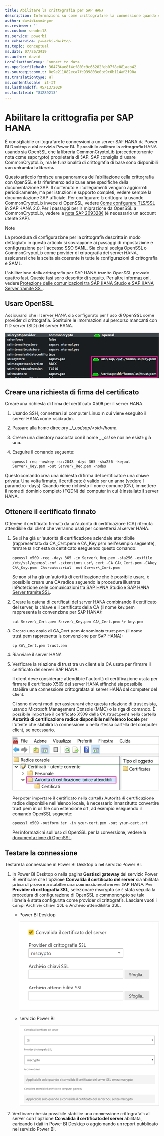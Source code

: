```yaml
---
title: Abilitare la crittografia per SAP HANA
description: Informazioni su come crittografare la connessione quando ci si connette a un server HANA da Power BI con l'accesso SSO SAML.
author: davidiseminger
ms.reviewer: ''
ms.custom: seodec18
ms.service: powerbi
ms.subservice: powerbi-desktop
ms.topic: conceptual
ms.date: 07/26/2019
ms.author: davidi
LocalizationGroup: Connect to data
ms.openlocfilehash: 364736ae8f4cf800c9c63282feb07f8e081aeb42
ms.sourcegitcommit: 0e9e211082eca7fd939803e0cd9c6b114af2f90a
ms.translationtype: HT
ms.contentlocale: it-IT
ms.lasthandoff: 05/13/2020
ms.locfileid: "83289213"
---
```

# <a name="enable-encryption-for-sap-hana"></a>Abilitare la crittografia per SAP HANA

È consigliabile crittografare le connessioni a un server SAP HANA da Power BI Desktop e dal servizio Power BI. È possibile abilitare la crittografia HANA usando sia OpenSSL che la libreria CommonCryptoLib (precedentemente nota come sapcrypto) proprietaria di SAP. SAP consiglia di usare CommonCryptoLib, ma le funzionalità di crittografia di base sono disponibili con entrambe le librerie.

Questo articolo fornisce una panoramica dell'abilitazione della crittografia con OpenSSL e fa riferimento ad alcune aree specifiche della documentazione SAP. Il contenuto e i collegamenti vengono aggiornati periodicamente, ma per istruzioni e supporto completi, vedere sempre la documentazione SAP ufficiale. Per configurare la crittografia usando CommonCryptoLib invece di OpenSSL, vedere [Come configurare TLS/SSL in SAP HANA 2.0](https://blogs.sap.com/2018/11/13/how-to-configure-tlsssl-in-sap-hana-2.0/). Per i passaggi per la migrazione da OpenSSL a CommonCryptoLib, vedere la [nota SAP 2093286](https://launchpad.support.sap.com/#/notes/2093286) (è necessario un account utente SAP).

> [!NOTE]
> La procedura di configurazione per la crittografia descritta in modo dettagliato in questo articolo si sovrappone ai passaggi di impostazione e configurazione per l'accesso SSO SAML. Sia che si scelga OpenSSL o CommonCryptoLib come provider di crittografia del server HANA, assicurarsi che la scelta sia coerente in tutte le configurazioni di crittografia e SAML.

L'abilitazione della crittografia per SAP HANA tramite OpenSSL prevede quattro fasi. Queste fasi sono descritte di seguito.  Per altre informazioni, vedere [Protezione delle comunicazioni tra SAP HANA Studio e SAP HANA Server tramite SSL](https://blogs.sap.com/2015/09/28/securing-the-communication-between-sap-hana-studio-and-sap-hana-server-through-ssl/).

## <a name="use-openssl"></a>Usare OpenSSL

Assicurarsi che il server HANA sia configurato per l'uso di OpenSSL come provider di crittografia. Sostituire le informazioni sul percorso mancanti con l'ID server (SID) del server HANA.

![Provider di crittografia OpenSSL](media/desktop-sap-hana-encryption/ssl-crypto-provider.png)

## <a name="create-a-certificate-signing-request"></a>Creare una richiesta di firma del certificato

Creare una richiesta di firma del certificato X509 per il server HANA.

1. Usando SSH, connettersi al computer Linux in cui viene eseguito il server HANA come \<sid\>adm.

1. Passare alla home directory _/__usr/sap/\<sid\>/home_.

1. Creare una directory nascosta con il nome _.__ssl_ se non ne esiste già una.

1. Eseguire il comando seguente:

    ```
    openssl req -newkey rsa:2048 -days 365 -sha256 -keyout Server\_Key.pem -out Server\_Req.pem -nodes
    ```

Questo comando crea una richiesta di firma del certificato e una chiave privata. Una volta firmato, il certificato è valido per un anno (vedere il parametro -days). Quando viene richiesto il nome comune (CN), immettere il nome di dominio completo (FQDN) del computer in cui è installato il server HANA.

## <a name="get-the-certificate-signed"></a>Ottenere il certificato firmato

Ottenere il certificato firmato da un'autorità di certificazione (CA) ritenuta attendibile dai client che verranno usati per connettersi al server HANA.

1. Se si ha già un'autorità di certificazione aziendale attendibile (rappresentata da CA\_Cert.pem e CA\_Key.pem nell'esempio seguente), firmare la richiesta di certificato eseguendo questo comando:

    ```
    openssl x509 -req -days 365 -in Server\_Req.pem -sha256 -extfile /etc/ssl/openssl.cnf -extensions usr\_cert -CA CA\_Cert.pem -CAkey CA\_Key.pem -CAcreateserial -out Server\_Cert.pem
    ```

    Se non si ha già un'autorità di certificazione che è possibile usare, è possibile creare una CA radice seguendo la procedura illustrata in[Protezione delle comunicazioni tra SAP HANA Studio e SAP HANA Server tramite SSL](https://blogs.sap.com/2015/09/28/securing-the-communication-between-sap-hana-studio-and-sap-hana-server-through-ssl/).

1. Creare la catena di certificati del server HANA combinando il certificato del server, la chiave e il certificato della CA (il nome key.pem rappresenta la convenzione per SAP HANA):

    ```
    cat Server\_Cert.pem Server\_Key.pem CA\_Cert.pem \> key.pem
    ```

1. Creare una copia di CA\_Cert.pem denominata trust.pem (il nome trust.pem rappresenta la convenzione per SAP HANA):

    ```
    cp CA\_Cert.pem trust.pem
    ```

1. Riavviare il server HANA.

1. Verificare la relazione di trust tra un client e la CA usata per firmare il certificato del server SAP HANA.

    Il client deve considerare attendibile l'autorità di certificazione usata per firmare il certificato X509 del server HANA affinché sia possibile stabilire una connessione crittografata al server HANA dal computer del client.

    Ci sono diversi modi per assicurarsi che questa relazione di trust esista, usando Microsoft Management Console (MMC) o la riga di comando. È possibile importare il certificato X509 della CA (trust.pem) nella cartella **Autorità di certificazione radice disponibile nell'elenco locale** per l'utente che stabilirà la connessione o nella stessa cartella del computer client, se necessario.

    ![Cartella Autorità di certificazione radice disponibile nell'elenco locale](media/desktop-sap-hana-encryption/trusted-root-certification.png)

    Per poter importare il certificato nella cartella Autorità di certificazione radice disponibile nell'elenco locale, è necessario innanzitutto convertire trust.pem in un file con estensione crt, ad esempio eseguendo il comando OpenSSL seguente:

    ```
    openssl x509 -outform der -in your-cert.pem -out your-cert.crt
    ```
    
    Per informazioni sull'uso di OpenSSL per la conversione, vedere la [documentazione di OpenSSL](https://www.openssl.org/docs/man1.0.2/man3/x509.html).

## <a name="test-the-connection"></a>Testare la connessione

Testare la connessione in Power BI Desktop o nel servizio Power BI.

1. In Power BI Desktop o nella pagina **Gestisci gateway** del servizio Power BI verificare che l'opzione **Convalida il certificato del server** sia abilitata prima di provare a stabilire una connessione al server SAP HANA. Per **Provider di crittografia SSL**, selezionare mscrypto se è stata seguita la procedura di configurazione di OpenSSL e commoncrypto se tale libreria è stata configurata come provider di crittografia. Lasciare vuoti i campi Archivio chiavi SSL e Archivio attendibilità SSL.

    - Power BI Desktop

        ![Convalida il certificato del server - servizio](media/desktop-sap-hana-encryption/validate-server-certificate-service.png)

    - servizio Power BI

        ![Convalida il certificato del server - desktop](media/desktop-sap-hana-encryption/validate-server-certificate-desktop.png)

1. Verificare che sia possibile stabilire una connessione crittografata al server con l'opzione **Convalida il certificato del server** abilitata, caricando i dati in Power BI Desktop o aggiornando un report pubblicato nel servizio Power BI.
